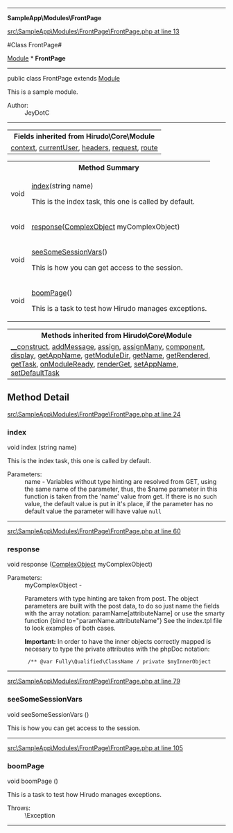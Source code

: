 

- - -

**SampleApp\Modules\FrontPage**


<a href="https://github.com/JeyDotC/Hirudo/blob/master/src/SampleApp/Modules/FrontPage/FrontPage.php#L13" >src\SampleApp\Modules\FrontPage\FrontPage.php at line 13</a>

#Class FrontPage#

<a href="https://github.com/JeyDotC/Hirudo-docs/blob/master/hirudo/core/module.html">Module</a>
    * **FrontPage**




- - -

<p class="signature"><span class='k'>public  class</span> <span class='nx'>FrontPage</span>
extends <a href="https://github.com/JeyDotC/Hirudo-docs/blob/master/hirudo/core/module.html">Module</a>

</p>

<div class="comment" id="overview_description"><p>This is a sample module.</p></div>

<dl>
<dt>Author:</dt>
<dd>JeyDotC</dd>
</dl>


- - -

<table class="inherit">
<tr><th colspan="2">Fields inherited from Hirudo\Core\Module</th></tr>
<tr><td><a href="https://github.com/JeyDotC/Hirudo-docs/blob/master/hirudo/core/module.html#context">context</a>, <a href="https://github.com/JeyDotC/Hirudo-docs/blob/master/hirudo/core/module.html#currentUser">currentUser</a>, <a href="https://github.com/JeyDotC/Hirudo-docs/blob/master/hirudo/core/module.html#headers">headers</a>, <a href="https://github.com/JeyDotC/Hirudo-docs/blob/master/hirudo/core/module.html#request">request</a>, <a href="https://github.com/JeyDotC/Hirudo-docs/blob/master/hirudo/core/module.html#route">route</a></td></tr></table>

<table id="summary_method">
<tr><th colspan="2">Method Summary</th></tr>
<tr>
<td><span class='k'></span> <span class='nx'>void</span></td>
<td class="description"><p class="name"><a href="#index">index</a>(string name)</p><p class="description">This is the index task, this one is called by default.</p></td>
</tr>
<tr>
<td><span class='k'></span> <span class='nx'>void</span></td>
<td class="description"><p class="name"><a href="#response">response</a>(<a href="https://github.com/JeyDotC/Hirudo/blob/master/sampleapp/models/entities/complexobject.md">ComplexObject</a> myComplexObject)</p><p class="description"></p></td>
</tr>
<tr>
<td><span class='k'></span> <span class='nx'>void</span></td>
<td class="description"><p class="name"><a href="#seesomesessionvars">seeSomeSessionVars</a>()</p><p class="description">This is how you can get access to the session.</p></td>
</tr>
<tr>
<td><span class='k'></span> <span class='nx'>void</span></td>
<td class="description"><p class="name"><a href="#boompage">boomPage</a>()</p><p class="description">This is a task to test how Hirudo manages exceptions.</p></td>
</tr>
</table>

<table class="inherit">
<tr><th colspan="2">Methods inherited from Hirudo\Core\Module</th></tr>
<tr><td><a href="https://github.com/JeyDotC/Hirudo-docs/blob/master/hirudo/core/module.html#__construct()">__construct</a>, <a href="https://github.com/JeyDotC/Hirudo-docs/blob/master/hirudo/core/module.html#addMessage()">addMessage</a>, <a href="https://github.com/JeyDotC/Hirudo-docs/blob/master/hirudo/core/module.html#assign()">assign</a>, <a href="https://github.com/JeyDotC/Hirudo-docs/blob/master/hirudo/core/module.html#assignMany()">assignMany</a>, <a href="https://github.com/JeyDotC/Hirudo-docs/blob/master/hirudo/core/module.html#component()">component</a>, <a href="https://github.com/JeyDotC/Hirudo-docs/blob/master/hirudo/core/module.html#display()">display</a>, <a href="https://github.com/JeyDotC/Hirudo-docs/blob/master/hirudo/core/module.html#getAppName()">getAppName</a>, <a href="https://github.com/JeyDotC/Hirudo-docs/blob/master/hirudo/core/module.html#getModuleDir()">getModuleDir</a>, <a href="https://github.com/JeyDotC/Hirudo-docs/blob/master/hirudo/core/module.html#getName()">getName</a>, <a href="https://github.com/JeyDotC/Hirudo-docs/blob/master/hirudo/core/module.html#getRendered()">getRendered</a>, <a href="https://github.com/JeyDotC/Hirudo-docs/blob/master/hirudo/core/module.html#getTask()">getTask</a>, <a href="https://github.com/JeyDotC/Hirudo-docs/blob/master/hirudo/core/module.html#onModuleReady()">onModuleReady</a>, <a href="https://github.com/JeyDotC/Hirudo-docs/blob/master/hirudo/core/module.html#renderGet()">renderGet</a>, <a href="https://github.com/JeyDotC/Hirudo-docs/blob/master/hirudo/core/module.html#setAppName()">setAppName</a>, <a href="https://github.com/JeyDotC/Hirudo-docs/blob/master/hirudo/core/module.html#setDefaultTask()">setDefaultTask</a></td></tr></table>

<h2 id="detail_method">Method Detail</h2>

<a href="https://github.com/JeyDotC/Hirudo/blob/master/src/SampleApp/Modules/FrontPage/FrontPage.php#L24" >src\SampleApp\Modules\FrontPage\FrontPage.php at line 24</a>

<h3 id="index()">index</h3>
<span class='k'></span> <span class='nx'>void</span> <span class='nf'>index</span> (string name)

<div class="details">
<p>This is the index task, this one is called by default.</p><dl>
<dt>Parameters:</dt>
<dd>name - Variables without type hinting are resolved from GET, using the same name of the parameter, thus, the $name parameter in this function is taken from the 'name' value from get. If there is no such value, the default value is put in it's place, if the parameter has no default value the parameter will have value <code>null</code></dd>
</dl>

</div>

- - -


<a href="https://github.com/JeyDotC/Hirudo/blob/master/src/SampleApp/Modules/FrontPage/FrontPage.php#L60" >src\SampleApp\Modules\FrontPage\FrontPage.php at line 60</a>

<h3 id="response()">response</h3>
<span class='k'></span> <span class='nx'>void</span> <span class='nf'>response</span> (<a href="https://github.com/JeyDotC/Hirudo/blob/master/sampleapp/models/entities/complexobject.md">ComplexObject</a> myComplexObject)

<div class="details">
<p></p><dl>
<dt>Parameters:</dt>
<dd>myComplexObject - <p>Parameters with type hinting are taken from post. The object parameters are built with the post data, to do so just name the fields with the array notation: paramName[attributeName] or use the smarty function {bind to="paramName.attributeName"} See the index.tpl file to look examples of both cases.</p> <p><strong>Important:</strong> In order to have the inner objects correctly mapped is necesary to type the private attributes with the phpDoc notation:</p> <code> /** @var Fully\Qualified\ClassName / private $myInnerObject </code></dd>
</dl>

</div>

- - -


<a href="https://github.com/JeyDotC/Hirudo/blob/master/src/SampleApp/Modules/FrontPage/FrontPage.php#L79" >src\SampleApp\Modules\FrontPage\FrontPage.php at line 79</a>

<h3 id="seeSomeSessionVars()">seeSomeSessionVars</h3>
<span class='k'></span> <span class='nx'>void</span> <span class='nf'>seeSomeSessionVars</span> ()

<div class="details">
<p>This is how you can get access to the session.</p>
</div>

- - -


<a href="https://github.com/JeyDotC/Hirudo/blob/master/src/SampleApp/Modules/FrontPage/FrontPage.php#L105" >src\SampleApp\Modules\FrontPage\FrontPage.php at line 105</a>

<h3 id="boomPage()">boomPage</h3>
<span class='k'></span> <span class='nx'>void</span> <span class='nf'>boomPage</span> ()

<div class="details">
<p>This is a task to test how Hirudo manages exceptions.</p><dl>
<dt>Throws:</dt>
<dd>\Exception</dd>
</dl>

</div>

- - -

